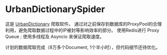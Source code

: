 ﻿# UrbanDictionarySpider

这是 [UrbanDictionary](http://www.urbandictionary.com/) 爬取软件。
通过对之前保存到数据库的ProxyPool的合理利用，避免爬取数据过程中的IP被封等影响效率的部分。
使用Redis进行 Proxy Queue ; 使用多线程及 Asyncio 来保证爬取速度。

计划的数据爬取完成（8万多个Document, 1个半小时），但代码细节还待优化。